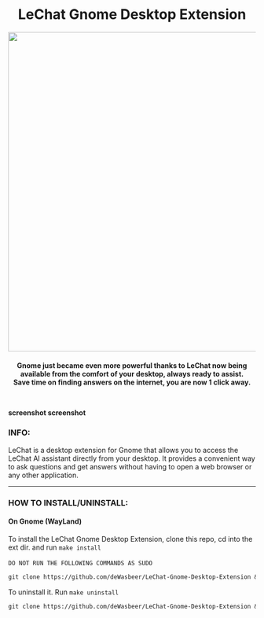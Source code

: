 <div align="center">
 <h1>LeChat Gnome Desktop Extension</h1>
 <img width="650" src="https://user-images.githubusercontent.com/119129086/213536496-c204f289-45d8-4d45-aaa9-ea72cec31143.png">
</div>

<h4><p align="center">
Gnome just became even more powerful thanks to LeChat now being available from the comfort of your desktop, always ready to assist. <br>Save time on finding answers on the internet, you are now 1 click away.
</p>

 <br>
 
screenshot
screenshot
 
### INFO:

LeChat is a desktop extension for Gnome that allows you to access the LeChat AI assistant directly from your desktop. It provides a convenient way to ask questions and get answers without having to open a web browser or any other application.

---

### HOW TO INSTALL/UNINSTALL:

#### On Gnome (WayLand)

To install the LeChat Gnome Desktop Extension, clone this repo, cd into the ext dir. and run `make install`
<br>
<br>`DO NOT RUN THE FOLLOWING COMMANDS AS SUDO`
```ocaml
git clone https://github.com/deWasbeer/LeChat-Gnome-Desktop-Extension && cd LeChat-Gnome-Desktop-Extension && make install
```

To uninstall it. Run `make uninstall`
```ocaml
git clone https://github.com/deWasbeer/LeChat-Gnome-Desktop-Extension && cd LeChat-Gnome-Desktop-Extension && make uninstall
```


